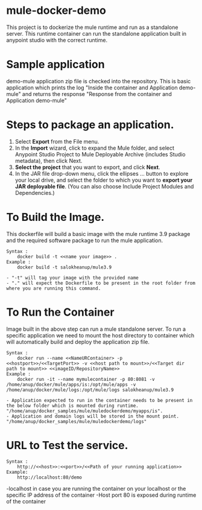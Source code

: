 # mule-docker-demo
This project is to dockerize the mule runtime and run as a standalone server. This runtime container can run the standalone application built in anypoint studio with the correct runtime.

# Sample application 
demo-mule application zip file is checked into the repository. 
This is basic application which prints the log "Inside the container and Application demo-mule" and returns the response "Response from the container and Application demo-mule"

# Steps to package an application.
1. Select **Export** from the File menu.
2. In the **Import** wizard, click to expand the Mule folder, and select Anypoint Studio Project to Mule Deployable Archive (includes Studio metadata), then click Next.
3. **Select the project** that you want to export, and click **Next**.
4. In the JAR file drop-down menu, click the ellipses ... button to explore your local drive, and select the folder to which you want to **export your JAR deployable file**. (You can also choose Include Project Modules and Dependencies.)

# To Build the Image.
This dockerfile will build a basic image with the mule runtime 3.9 package and the required software package to run the mule application.

    Syntax : 
        docker build -t <<name your image>> .
    Example :
        docker build -t salokheanup/mule3.9 
    
    - "-t" will tag your image with the provided name 
    - "." will expect the Dockerfile to be present in the root folder from where you are running this command.
    
# To Run the Container
Image built in the above step can run a mule standalone server. To run a specific application we need to mount the host directory to container which will automatically build and deploy the application zip file. 

    Syntax :
        docker run --name <<NameURContainer> -p <<hostport>>/<<TargetPort>> -v <<host path to mount>>/<<Target dir path to mount>> <<imageID/RepositoryName>>
    Example : 
        docker run -it --name mymulecontainer -p 80:8081 -v /home/anup/docker/mule/apps/is:/opt/mule/apps -v /home/anup/docker/mule/logs:/opt/mule/logs salokheanup/mule3.9
    
    - Application expected to run in the container needs to be present in the below folder which is mounted during runtime. "/home/anup/docker_samples/mule/muledockerdemo/myapps/is".
    - Application and domain logs will be stored in the mount point. "/home/anup/docker_samples/mule/muledockerdemo/logs"
# URL to Test the service. 
    Syntax :
        http://<<host>>:<<port>>/<<Path of your running application>>
    Example:
        http://localhost:80/demo
  -localhost in case you are running the container on your localhost or the specific IP address of the container
  -Host port 80 is exposed during runtime of the container
